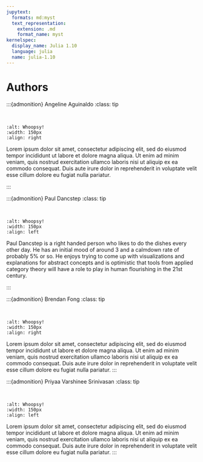 ```yaml
---
jupytext:
  formats: md:myst
  text_representation:
    extension: .md
    format_name: myst
kernelspec:
  display_name: Julia 1.10
  language: julia
  name: julia-1.10
---
```


# Authors

:::{admonition} Angeline Aguinaldo
:class: tip

</br>

```{image} assets/authors/Angeline.png
:alt: Whoopsy!
:width: 150px
:align: right
```
Lorem ipsum dolor sit amet, consectetur adipiscing elit, sed do eiusmod tempor incididunt ut labore et dolore magna aliqua. Ut enim ad minim veniam, quis nostrud exercitation ullamco laboris nisi ut aliquip ex ea commodo consequat. Duis aute irure dolor in reprehenderit in voluptate velit esse cillum dolore eu fugiat nulla pariatur. 

:::


:::{admonition} Paul Dancstep
:class: tip

</br>

```{image} assets/authors/Paul.png
:alt: Whoopsy!
:width: 150px
:align: left
```
Paul Dancstep is a right handed person who likes to do the dishes every other day. He has an initial mood of around 3 and a calmdown rate of probably 5% or so. He enjoys trying to come up with visualizations and explanations for abstract concepts and is optimistic that tools from applied category theory will have a role to play in human flourishing in the 21st century.

:::

:::{admonition} Brendan Fong
:class: tip

</br>

```{image} assets/authors/Brendan.png
:alt: Whoopsy!
:width: 150px
:align: right
```
Lorem ipsum dolor sit amet, consectetur adipiscing elit, sed do eiusmod tempor incididunt ut labore et dolore magna aliqua. Ut enim ad minim veniam, quis nostrud exercitation ullamco laboris nisi ut aliquip ex ea commodo consequat. Duis aute irure dolor in reprehenderit in voluptate velit esse cillum dolore eu fugiat nulla pariatur. 
:::

:::{admonition} Priyaa Varshinee Srinivasan
:class: tip

</br>

```{image} assets/authors/Priyaa.png
:alt: Whoopsy!
:width: 150px
:align: left
```
Lorem ipsum dolor sit amet, consectetur adipiscing elit, sed do eiusmod tempor incididunt ut labore et dolore magna aliqua. Ut enim ad minim veniam, quis nostrud exercitation ullamco laboris nisi ut aliquip ex ea commodo consequat. Duis aute irure dolor in reprehenderit in voluptate velit esse cillum dolore eu fugiat nulla pariatur. 
:::